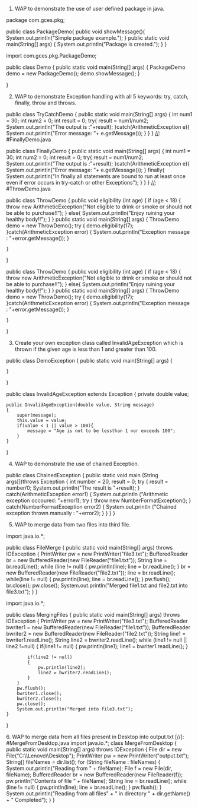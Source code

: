 1. WAP to demonstrate the use of user defined package in java.

[//]: #packageDemo.java

package com.gces.pkg;

public class PackageDemo{
    public void showMessage(){
        System.out.println("Simple package example.");
    }
    public static void main(String[] args) {
        System.out.println("Package is created.");
    }
}

[//]: #demo.java

import com.gces.pkg.PackageDemo;

public class Demo {
    public static void main(String[] args) {
        PackageDemo demo = new PackageDemo();
        demo.showMessage();
    }
    
}

2. WAP to demonstrate Exception handling with all 5 keywords: try, catch, finally, throw and throws.

[//]: #TryCatchDemo.java

public class TryCatchDemo {
    public static void main(String[] args) {
        int num1 = 30;
        int num2 = 0;
        int result = 0;
        try{
            result = num1/num2;
            System.out.println("The output is :"+result);
        }catch(ArithmeticException e){
            System.out.println("Error message: "+ e.getMessage());
        }
    }
}
[//]: #FinallyDemo.java

public class FinallyDemo {
    public static void main(String[] args) {
        int num1 = 30;
        int num2 = 0;
        int result = 0;
        try{
            result = num1/num2;
            System.out.println("The output is :"+result);
        }catch(ArithmeticException e){
            System.out.println("Error message: "+ e.getMessage());
        }
        finally{
            System.out.println("In finally all statements are bound to run at least once even if error occurs in try-catch or other Exceptions");
        }
    }
}
[//]: #ThrowDemo.java

public class ThrowDemo {
    public void eligibility (int age)
	{
		if (age < 18) {
			throw new ArithmeticException("Not eligible to drink or smoke or should not be able to purchase!!");
		}
        else{
            System.out.println("Enjoy ruining your healthy body!!");
        }
	}
    public static void main(String[] args)
	{
		ThrowDemo demo = new ThrowDemo();
		try {
			demo.eligibility(17);
		}catch(ArithmeticException error) {
			System.out.println("Exception message : "+error.getMessage());
		}

	}
}

[//]: #ThrowsDemo.java

public class ThrowDemo {
    public void eligibility (int age)
	{
		if (age < 18) {
			throw new ArithmeticException("Not eligible to drink or smoke or should not be able to purchase!!");
		}
        else{
            System.out.println("Enjoy ruining your healthy body!!");
        }
	}
    public static void main(String[] args)
	{
		ThrowDemo demo = new ThrowDemo();
		try {
			demo.eligibility(17);
		}catch(ArithmeticException error) {
			System.out.println("Exception message : "+error.getMessage());
		}

	}
}

3. Create your own exception class called InvalidAgeException which is thrown if the given age is less than 1 and greater than 100.

[//]: #DemoException.java

public class DemoException {
    public static void main(String[] args) {
        
    }
    
}

[//]: #InvalidAgeException.java

public class InvalidAgeException extends Exception
{
    private double value;

    public InvalidAgeException(double value, String message)
    {
        super(message);
        this.value = value;
        if(value < 1 || value > 100){
            message = "Age is not to be lessthan 1 nor exceeds 100";
        }
    }
}

4. WAP to demonstrate the use of chained Exception.

[//]: #ChainedException.java

public class ChainedException {
    public static void main (String args[])throws Exception { 
        int number = 20, result = 0;
        try { 
            result = number/0;
            System.out.println("The result is "+result);
        } catch(ArithmeticException error1) { 
            System.out.println ("Arithmetic exception occoured: "+error1);
            try { 
                throw new NumberFormatException();
            } catch(NumberFormatException error2) {
                System.out.println ("Chained exception thrown manually : "+error2);
            }
        }
    }
}

5. WAP to merge data from two files into third file.


 [//]: #FileMerge.java
 
  import java.io.*;
  
public class FileMerge 
{
    public static void main(String[] args) throws IOException 
    {
        PrintWriter pw = new PrintWriter("file3.txt");
        BufferedReader br = new BufferedReader(new FileReader("file1.txt"));
        String line = br.readLine();
        while (line != null)
        {
            pw.println(line);
            line = br.readLine();
        }
        br = new BufferedReader(new FileReader("file2.txt"));
        line = br.readLine();
        while(line != null)
        {
            pw.println(line);
            line = br.readLine();
        }
        pw.flush();
        br.close();
        pw.close();
        System.out.println("Merged file1.txt and file2.txt into file3.txt");
    }
}


[//]: #MergingFiles.java

import java.io.*;
  
public class MergingFiles 
{
    public static void main(String[] args) throws IOException 
    {
        PrintWriter pw = new PrintWriter("file3.txt");
        BufferedReader bwriter1 = new BufferedReader(new FileReader("file1.txt"));
        BufferedReader bwriter2 = new BufferedReader(new FileReader("file2.txt")); 
        String line1 = bwriter1.readLine();
        String line2 = bwriter2.readLine();
        while (line1 != null || line2 !=null)
        {
            if(line1 != null)
            {
                pw.println(line1);
                line1 = bwriter1.readLine();
            }
              
            if(line2 != null)
            {
                pw.println(line2);
                line2 = bwriter2.readLine();
            }
        }
        pw.flush();
        bwriter1.close();
        bwriter2.close();
        pw.close();  
        System.out.println("Merged into file3.txt");
    }
}

<!--files should be creates as file1.txt file2.txt and file3.txt --!>

6. WAP to merge data from all files present in Desktop into output.txt


[//]: #MergeFromDesktop.java 
 
import java.io.*;

class MergeFromDesktop {
 
    public static void main(String[] args) throws IOException
    {
        File dir = new File("C:\\Lenovo\\Desktop");
        PrintWriter pw = new PrintWriter("output.txt");
        String[] fileNames = dir.list();
        for (String fileName : fileNames) {
            System.out.println("Reading from " + fileName);
            File f = new File(dir, fileName);
            BufferedReader br = new BufferedReader(new FileReader(f));
            pw.println("Contents of file " + fileName);
            String line = br.readLine();
            while (line != null) {
                pw.println(line);
                line = br.readLine();
            }
            pw.flush();
        }
        System.out.println("Reading from all files" +
        " in directory " + dir.getName() + " Completed");
    }
} 
<!-- File should be creates as Output.txt -->
